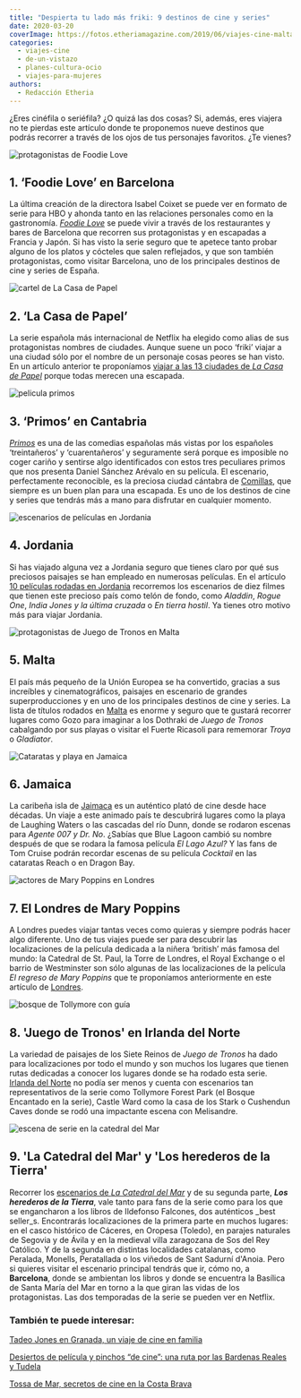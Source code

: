 ```yaml
---
title: "Despierta tu lado más friki: 9 destinos de cine y series"
date: 2020-03-20
coverImage: https://fotos.etheriamagazine.com/2019/06/viajes-cine-malta-juego-tronos.jpg
categories: 
  - viajes-cine
  - de-un-vistazo
  - planes-cultura-ocio
  - viajes-para-mujeres
authors: 
  - Redacción Etheria
---
```


¿Eres cinéfila o seriéfila? ¿O quizá las dos cosas? Si, además, eres viajera no te pierdas este artículo donde te proponemos nueve destinos que podrás recorrer a través de los ojos de tus personajes favoritos. ¿Te vienes?

![protagonistas de Foodie Love](https://fotos.etheriamagazine.com/2019/12/pelicula-foodie-love-900x889.jpg "Cartel de 'Foodie Love'. ©HBO")

## 1\. ‘Foodie Love’ en Barcelona

La última creación de la directora Isabel Coixet se puede ver en formato de serie para 
HBO y ahonda tanto en las relaciones personales como en la gastronomía. [_Foodie 
Love_](https://etheriamagazine.com/2019/12/16/ruta-gastronomica-de-foodie-love-hbo-espana/) 
se puede vivir a través de los restaurantes y bares de Barcelona que recorren sus 
protagonistas y en escapadas a Francia y Japón. Si has visto la serie seguro que te 
apetece tanto probar alguno de los platos y cócteles que salen reflejados, y que son 
también protagonistas, como visitar Barcelona, uno de los principales destinos de cine y 
series de España. 

![cartel de La Casa de Papel](https://fotos.etheriamagazine.com/2019/09/viajes-la-casa-de-papel-900x439.jpg "Personajes de la 3ª Temporada de 'La Casa de Papel'. © Netflix")

## 2\. ‘La Casa de Papel’

La serie española más internacional de Netflix ha elegido como alias de sus 
protagonistas nombres de ciudades. Aunque suene un poco ‘friki’ viajar a una ciudad sólo 
por el nombre de un personaje cosas peores se han visto. En un artículo anterior te 
proponíamos [viajar a las 13 ciudades de _La Casa de 
Papel_](https://etheriamagazine.com/2019/09/12/viaja-a-las-ciudades-de-la-casa-de-papel-netflix/) 
porque todas merecen una escapada. 

![pelicula primos](https://fotos.etheriamagazine.com/2019/08/fotograma-pelicula-primos.jpg "Fotograma de la película 'Primos'. © Ayuntamiento de Comillas")

## 3\. ‘Primos’ en Cantabria

[_Primos_](https://etheriamagazine.com/2019/09/03/primos-un-viaje-de-pelicula-a-comillas/) 
es una de las comedias españolas más vistas por los españoles ‘treintañeros’ y 
‘cuarentañeros’ y seguramente será porque es imposible no coger cariño y sentirse algo 
identificados con estos tres peculiares primos que nos presenta Daniel Sánchez Arévalo 
en su película. El escenario, perfectamente reconocible, es la preciosa ciudad cántabra 
de [Comillas](https://www.turismodecantabria.com/descubrela/municipios/15-destino), que 
siempre es un buen plan para una escapada. Es uno de los destinos de cine y series que 
tendrás más a mano para disfrutar en cualquier momento. 

![escenarios de películas en Jordania](https://fotos.etheriamagazine.com/2019/07/9-Indiana-Jones-rodaje-jordania.jpg "(Izq.) Indiana Jones y la última cruzada. © Lucasfilm. (Dcha.) El cañón del Siq, en Petra. © JTB")

## 4\. Jordania

Si has viajado alguna vez a Jordania seguro que tienes claro por qué sus preciosos 
paisajes se han empleado en numerosas películas. En el artículo [10 películas rodadas en 
Jordania](https://etheriamagazine.com/2019/08/06/viajes-cine-peliculas-rodadas-en-jordania/) 
recorremos los escenarios de diez filmes que tienen este precioso país como telón de 
fondo, como _Aladdin_, _Rogue One_, _India Jones y la última cruzada_ o _En tierra 
hostil_. Ya tienes otro motivo más para viajar Jordania. 

![protagonistas de Juego de Tronos en Malta](https://fotos.etheriamagazine.com/2019/06/viajes-cine-malta-juego-tronos.jpg "Rodaje de ‘Juego de Tronos’ en la desaparecida Ventana Azul de Gozo. © HBO")

## 5\. Malta

El país más pequeño de la Unión Europea se ha convertido, gracias a sus increíbles y 
cinematográficos, paisajes en escenario de grandes superproducciones y en uno de los 
principales destinos de cine y series. La lista de títulos rodados en [Malta](https://etheriamagazine.com/2019/06/14/viajes-cine-malta-hollywood-mediterraneo/) 
es enorme y seguro que te gustará recorrer lugares como Gozo para imaginar a los 
Dothraki de _Juego de Tronos_ cabalgando por sus playas o visitar el Fuerte Ricasoli 
para rememorar _Troya_ o _Gladiator_. 

![Cataratas y playa en Jamaica](https://fotos.etheriamagazine.com/2019/03/cataratas-reach-pelicula-coctail.jpg "Cataratas Reach y fotograma película 'Cocktail'. ©Jamaica Film Comission")

## 6\. Jamaica

La caribeña isla de [Jaimaca](https://etheriamagazine.com/2019/03/15/jamaica-turismo-viajes-de-cine/) 
es un auténtico plató de cine desde hace décadas. Un viaje a este animado país te 
descubrirá lugares como la playa de Laughing Waters o las cascadas del río Dunn, donde 
se rodaron escenas para _Agente 007 y Dr. No_. ¿Sabías que Blue Lagoon cambió su nombre 
después de que se rodara la famosa película _El Lago Azul?_ Y las fans de Tom Cruise 
podrán recordar escenas de su película _Cocktail_ en las cataratas Reach o en Dragon 
Bay. 

![actores de Mary Poppins en Londres](https://fotos.etheriamagazine.com/2019/01/viajes-cine-mary-poppins-londres-1024x683.jpg "Escena de 'El regreso de Mary Poppins'. © Disney Enterprises")

## 7\. El Londres de Mary Poppins

A Londres puedes viajar tantas veces como quieras y siempre podrás hacer algo diferente. 
Uno de tus viajes puede ser para descubrir las localizaciones de la película dedicada a 
la niñera ‘british’ más famosa del mundo: la Catedral de St. Paul, la Torre de Londres, 
el Royal Exchange o el barrio de Westminster son sólo algunas de las localizaciones de 
la película _El regreso de Mary Poppins_ que te proponíamos anteriormente en este 
artículo de [Londres](https://etheriamagazine.com/2019/01/22/viajes-cine-londres-de-mary-poppins/). 

![bosque de Tollymore con guía](https://fotos.etheriamagazine.com/2018/05/2-Tollymore-Forest-Park-Juego-de-Tronos-Irlanda-Norte-1024x684.jpg "En Tollymore Forest Park se rodó la escena de los caminantes blancos de la serie 'Juego de Tronos'. © PG")

## 8\. 'Juego de Tronos' en Irlanda del Norte

La variedad de paisajes de los Siete Reinos de _Juego de Tronos_ ha dado para 
localizaciones por todo el mundo y son muchos los lugares que tienen rutas dedicadas a 
conocer los lugares donde se ha rodado esta serie. [Irlanda del 
Norte](https://etheriamagazine.com/2018/07/02/juego-de-tronos-en-irlanda-del-norte/) no 
podía ser menos y cuenta con escenarios tan representativos de la serie como Tollymore 
Forest Park (el Bosque Encantado en la serie), Castle Ward como la casa de los Stark o 
Cushendun Caves donde se rodó una impactante escena con Melisandre. 

![escena de serie en la catedral del Mar](https://fotos.etheriamagazine.com/2018/07/Catedral-del-mar-ruta-de-cine-684x1024.jpg "'La Catedral del Mar'. ©")

## 9\. 'La Catedral del Mar' y 'Los herederos de la Tierra'

Recorrer los [escenarios de _La Catedral del 
Mar_](https://etheriamagazine.com/2018/08/01/turismo-de-cine-catedral-del-mar/) y de su 
segunda parte, _**Los herederos de la Tierra**_, vale tanto para fans de la serie como 
para los que se engancharon a los libros de Ildefonso Falcones, dos auténticos _best 
seller_s. Encontrarás localizaciones de la primera parte en muchos lugares: en el casco 
histórico de Cáceres, en Oropesa (Toledo), en parajes naturales de Segovia y de Ávila y 
en la medieval villa zaragozana de Sos del Rey Católico. Y de la segunda en distintas 
localidades catalanas, como Peralada, Monells, Peratallada o los viñedos de Sant Sadurní 
d'Anoia. Pero si quieres visitar el escenario principal tendrás que ir, cómo no, a 
**Barcelona**, donde se ambientan los libros y donde se encuentra la Basílica de Santa 
María del Mar en torno a la que giran las vidas de los protagonistas. Las dos temporadas 
de la serie se pueden ver en Netflix. 

### También te puede interesar:

[Tadeo Jones en Granada, un viaje de cine en 
familia](https://etheriamagazine.com/2020/11/22/tadeo-jones-ruta-de-cine-en-granada/) 

[Desiertos de película y pinchos “de cine”: una ruta por las Bardenas Reales y 
Tudela](https://etheriamagazine.com/2020/07/27/ruta-navarra-bardenas-reales-tudela-escapada-con-amigas/) 

[Tossa de Mar, secretos de cine en la Costa 
Brava](https://etheriamagazine.com/2020/06/24/viajes-por-espana-que-ver-hacer-tossa-de-mar-costa-brava/)
